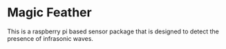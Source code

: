# Magic Feather

This is a raspberry pi based sensor package that is designed to detect the presence of infrasonic waves.  